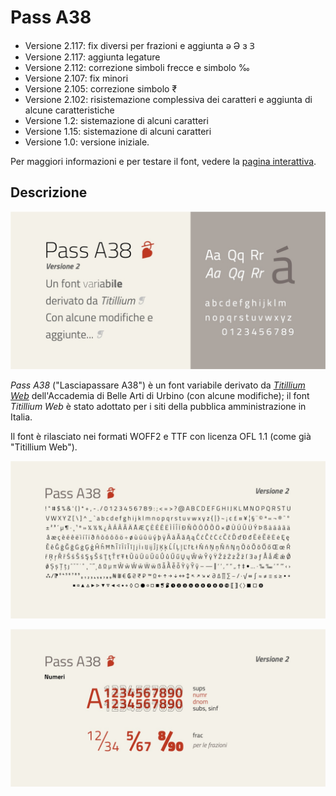# Pass A38
- Versione 2.117: fix diversi per frazioni e aggiunta ə Ə ɜ Ɜ
- Versione 2.117: aggiunta legature
- Versione 2.112: correzione simboli frecce e simbolo ‰
- Versione 2.107: fix minori
- Versione 2.105: correzione simbolo ₹
- Versione 2.102: risistemazione complessiva dei caratteri e aggiunta di alcune caratteristiche
- Versione 1.2: sistemazione di alcuni caratteri
- Versione 1.15: sistemazione di alcuni caratteri
- Versione 1.0: versione iniziale.

Per maggiori informazioni e per testare il font, vedere la [pagina interattiva](https://m-casanova.github.io/Pass-A38/).

## Descrizione
![image](Pass_A38.jpg)

_Pass A38_ ("Lasciapassare A38") è un font variabile derivato da _[Titillium Web](https://fonts.google.com/specimen/Titillium+Web)_ dell'Accademia di Belle Arti di Urbino (con alcune modifiche); il font _Titillium Web_ è stato adottato per i siti della pubblica amministrazione in Italia.

Il font è rilasciato nei formati WOFF2 e TTF con licenza OFL 1.1 (come già "Titillium Web").

![image](Pass_A38_b.jpg)

![image](Pass_A38_c.jpg)
